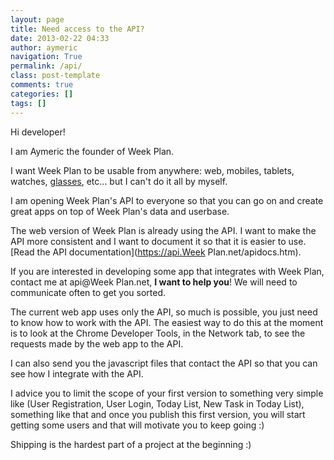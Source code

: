 ```yaml
---
layout: page
title: Need access to the API?
date: 2013-02-22 04:33
author: aymeric
navigation: True
permalink: /api/
class: post-template
comments: true
categories: []
tags: []
---
```



Hi developer!

I am Aymeric the founder of Week Plan.  

I want Week Plan to be usable from anywhere: web, mobiles, tablets, watches, [glasses](http://www.google.com/glass/), etc... but I can't do it all by myself.

I am opening Week Plan's API to everyone so that you can go on and create great apps on top of Week Plan's data and userbase.

The web version of Week Plan is already using the API. I want to make the API more consistent and I want to document it so that it is easier to use. [Read the API documentation](https://api.Week Plan.net/apidocs.htm).


If you are interested in developing some app that integrates with Week Plan, contact me at api@Week Plan.net, **I want to help you**! We will need to communicate often to get you sorted.

The current web app uses only the API, so much is possible, you just need to know how to work with the API. The easiest way to do this at the moment is to look at the Chrome Developer Tools, in the Network tab, to see the requests made by the web app to the API.

I can also send you the javascript files that contact the API so that you can see how I integrate with the API.

I advice you to limit the scope of your first version to something very simple like (User Registration, User Login, Today List, New Task in Today List), something like that and once you publish this first version, you will start getting some users and that will motivate you to keep going :)


Shipping is the hardest part of a project at the beginning :)

